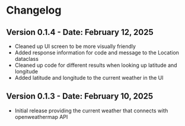 # Changelog

## Version 0.1.4 - Date: February 12, 2025

- Cleaned up UI screen to be more visually friendly
- Added response information for code and message to the Location dataclass
- Cleaned up code for different results when looking up latitude and longitude
- Added latitude and longitude to the current weather in the UI

## Version 0.1.3 - Date: February 10, 2025

- Initial release providing the current weather that connects with openweathermap API
